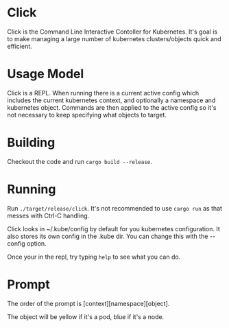 # Click

Click is the Command Line Interactive Contoller for Kubernetes.  It's
goal is to make managing a large number of kubernetes clusters/objects
quick and efficient.

# Usage Model
Click is a REPL.  When running there is a current active config which
includes the current kubernetes context, and optionally a namespace
and kubernetes object.  Commands are then applied to the active config
so it's not necessary to keep specifying what objects to target.

# Building
Checkout the code and run `cargo build --release`.

# Running
Run `./target/release/click`.  It's not recommended to use `cargo run`
as that messes with Ctrl-C handling.

Click looks in ~/.kube/config by default for you kubernetes
configuration.  It also stores its own config in the .kube dir.  You
can change this with the --config option.

Once your in the repl, try typing `help` to see what you can do.

# Prompt
The order of the prompt is \[context\]\[namespace\]\[object\].

The object will be yellow if it's a pod, blue if it's a node.
